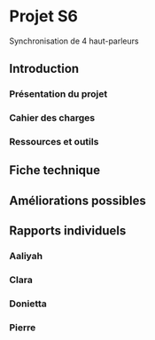 # Projet S6
Synchronisation de 4 haut-parleurs

## Introduction
### Présentation du projet

### Cahier des charges

### Ressources et outils


## Fiche technique


## Améliorations possibles



## Rapports individuels

### Aaliyah
### Clara
### Donietta
### Pierre

